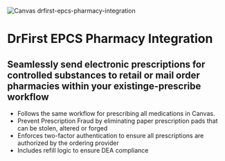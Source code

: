 ![Canvas drfirst-epcs-pharmacy-integration](https://images.prismic.io/canvas-website/Zs4Jn0aF0TcGJb8x_drfirst-logo.png?auto=format,compress)
# DrFirst EPCS Pharmacy Integration
## Seamlessly send electronic prescriptions for controlled substances to retail or mail order pharmacies within your existinge-prescribe workflow
- Follows the same workflow for prescribing all medications in Canvas. 
- Prevent Prescription Fraud by eliminating paper prescription pads that can be stolen, altered or forged
- Enforces two-factor authentication to ensure all prescriptions are authorized by the ordering provider
- Includes refill logic to ensure DEA compliance
  

